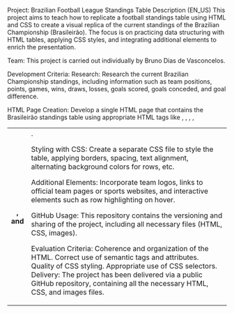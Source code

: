 Project: Brazilian Football League Standings Table
Description (EN_US)
This project aims to teach how to replicate a football standings table using HTML and CSS to create a visual replica of the current standings of the Brazilian Championship (Brasileirão). The focus is on practicing data structuring with HTML tables, applying CSS styles, and integrating additional elements to enrich the presentation.

Team:
This project is carried out individually by Bruno Dias de Vasconcelos.

Development Criteria:
Research: Research the current Brazilian Championship standings, including information such as team positions, points, games, wins, draws, losses, goals scored, goals conceded, and goal difference.

HTML Page Creation: Develop a single HTML page that contains the Brasileirão standings table using appropriate HTML tags like <table>, <thead>, <tbody>, <tr>, <th>, and <td>.

Styling with CSS: Create a separate CSS file to style the table, applying borders, spacing, text alignment, alternating background colors for rows, etc.

Additional Elements: Incorporate team logos, links to official team pages or sports websites, and interactive elements such as row highlighting on hover.

GitHub Usage:
This repository contains the versioning and sharing of the project, including all necessary files (HTML, CSS, images).

Evaluation Criteria:
Coherence and organization of the HTML.
Correct use of semantic tags and attributes.
Quality of CSS styling.
Appropriate use of CSS selectors.
Delivery:
The project has been delivered via a public GitHub repository, containing all the necessary HTML, CSS, and images files.
